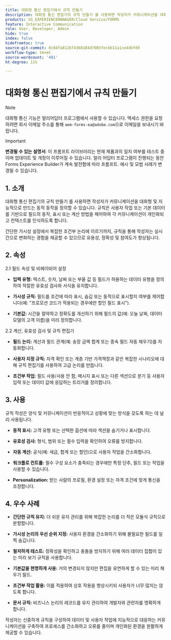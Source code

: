 ```yaml
---
title: 대화형 통신 편집기에서 규칙 만들기
description: 대화형 통신 편집기의 규칙 만들기 를 사용하면 작성자가 커뮤니케이션을 대화형 및 지능적으로 만드는 동적 동작을 정의할 수 있습니다.
products: SG_EXPERIENCEMANAGER/Cloud Service/FORMS
feature: Interactive Communication
role: User, Developer, Admin
hide: true
index: false
hidefromtoc: true
source-git-commit: 0c84fa812b74368184d7085fecbb11a1ce4dbfd9
workflow-type: tm+mt
source-wordcount: '481'
ht-degree: 11%

---
```



# 대화형 통신 편집기에서 규칙 만들기

>[!NOTE]
>
> 대화형 통신 기능은 얼리어답터 프로그램에서 사용할 수 있습니다. 액세스 권한을 요청하려면 회사 이메일 주소를 통해 `aem-forms-ea@adobe.com`으로 이메일을 보내시기 바랍니다.

>[!IMPORTANT]
>
> **변경될 수 있는 설명서**: 이 프롬프트 라이브러리는 현재 제품과의 일치 여부를 테스트 중이며 업데이트 및 개정이 이루어질 수 있습니다. 얼리 어답터 프로그램이 진행되는 동안 Forms Experience Builder가 계속 발전함에 따라 프롬프트. 예시 및 모범 사례가 변경될 수 있습니다.

## &#x200B;1. 소개

대화형 통신 편집기의 규칙 만들기 를 사용하면 작성자가 커뮤니케이션을 대화형 및 지능적으로 만드는 동적 동작을 정의할 수 있습니다. 규칙은 사용자 작업 또는 기본 데이터를 기반으로 필드의 동작, 표시 또는 계산 방법을 제어하여 각 커뮤니케이션이 개인화되고 컨텍스트를 인식하도록 합니다.

간단한 가시성 설정에서 복잡한 조건부 논리에 이르기까지, 규칙을 통해 작성자는 실시간으로 변화하는 경험을 제공할 수 있으므로 유용성, 정확성 및 참여도가 향상됩니다.

## &#x200B;2. 속성

2.1 필드 속성 및 비헤이비어 설정

- **입력 유형:** 텍스트, 숫자, 날짜 또는 부울 값 등 필드가 허용하는 데이터 유형을 정의하여 적절한 유효성 검사와 서식을 유지합니다.

- **가시성 규칙:** 필드를 조건에 따라 표시, 숨김 또는 동적으로 표시할지 여부를 제어합니다(예: &quot;프로모션 코드가 적용되는 경우에만 할인 필드 표시&quot;).

- **기본값:** 시간을 절약하고 정확도를 개선하기 위해 필드의 값(예: 오늘 날짜, 데이터 모델의 고객 이름)을 미리 정의합니다.

2.2 계산, 유효성 검사 및 규칙 편집기

- **필드 논리:** 계산과 필드 관계(예: 송장 금액 합계 또는 종속 필드 자동 채우기)를 자동화합니다.

- **사용자 지정 규칙:** 자격 확인 또는 계층 기반 가격책정과 같은 복잡한 시나리오에 대해 규칙 편집기를 사용하여 고급 논리를 만듭니다.

- **조건부 작업:** 필드 사용/사용 안 함, 메시지 표시 또는 다른 섹션으로 분기 등 사용자 입력 또는 데이터 값에 응답하는 트리거를 정의합니다.

## &#x200B;3. 사용

규칙 작성은 양식 및 커뮤니케이션이 반응적이고 상황에 맞는 방식을 갖도록 하는 데 널리 사용됩니다.

- **동적 표시:** 고객 유형 또는 선택한 옵션에 따라 섹션을 숨기거나 표시합니다.

- **유효성 검사:** 형식, 범위 또는 필수 입력을 확인하여 오류를 방지합니다.

- **자동 계산:** 공식(예: 세금, 합계 또는 할인)으로 사용자 작업을 간소화합니다.

- **워크플로 컨트롤:** 필수 구성 요소가 충족되는 경우에만 특정 단추, 필드 또는 작업을 사용할 수 있습니다.

- **Personalization:** 받는 사람의 프로필, 환경 설정 또는 자격 조건에 맞게 통신을 조정합니다.

## &#x200B;4. 우수 사례

- **간단한 규칙 유지:** 더 쉬운 유지 관리를 위해 복잡한 논리를 더 작은 모듈식 규칙으로 분할합니다.

- **가시성 논리의 우선 순위 지정:** 사용자 환경을 간소화하기 위해 불필요한 필드를 일찍 숨깁니다.

- **철저하게 테스트:** 정확성을 확인하고 충돌을 방지하기 위해 여러 데이터 집합이 있는 미리 보기 규칙을 사용합니다.

- **기본값을 현명하게 사용:** 거의 변경되지 않지만 편집을 유연하게 할 수 있는 미리 채우기 필드.

- **조건부 작업 활용:** 이를 적용하여 상호 작용을 향상시키되 사용자가 너무 많지는 않도록 합니다.

- **문서 규칙:** 비즈니스 논리의 레코드를 유지 관리하여 개발자와 관련자를 명확하게 합니다.

작성자는 신중하게 규칙을 구성하여 데이터 및 사용자 작업에 지능적으로 대응하는 커뮤니케이션을 구축하여 프로세스를 간소화하고 오류를 줄이며 개인화된 환경을 원활하게 제공할 수 있습니다.
